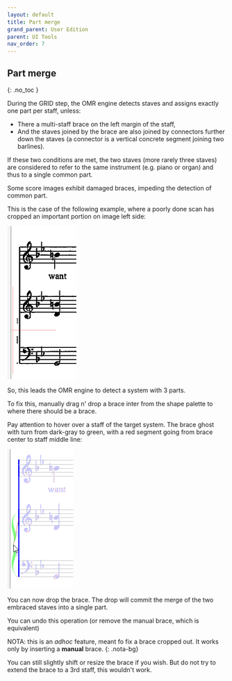 ```yaml
---
layout: default
title: Part merge
grand_parent: User Edition
parent: UI Tools
nav_order: 7
---
```

## Part merge
{: .no_toc }

During the GRID step, the OMR engine detects staves and assigns exactly one part per staff,
unless:
* There a multi-staff brace on the left margin of the staff,
* And the staves joined by the brace are also joined by connectors further down the staves
(a connector is a vertical concrete segment joining two barlines).

If these two conditions are met, the two staves (more rarely three staves) are considered to
refer to the same instrument (e.g. piano or organ) and thus to a single common part.

Some score images exhibit damaged braces, impeding the detection of common part.

This is the case of the following example, where a poorly done scan has cropped an important
portion on image left side:

![](../assets/images/brace_missing.png)

So, this leads the OMR engine to detect a system with 3 parts.

To fix this, manually drag n' drop a brace inter from the shape palette to where there should be
a brace.

Pay attention to hover over a staff of the target system.
The brace ghost with turn from dark-gray to green, with a red segment going from brace center
to staff middle line:

![](../assets/images/brace_dropped.png)

You can now drop the brace.
The drop will commit the merge of the two embraced staves into a single part.

You can undo this operation (or remove the manual brace, which is equivalent)

NOTA: this is an _adhoc_ feature, meant fo fix a brace cropped out.
It works only by inserting a **manual** brace.
{: .nota-bg}

You can still slightly shift or resize the brace if you wish.
But do not try to extend the brace to a 3rd staff, this wouldn't work.
